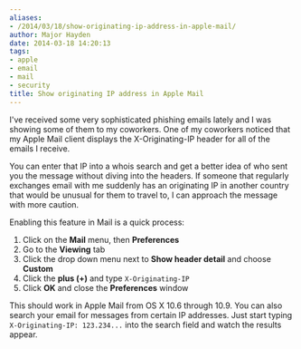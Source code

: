 ```yaml
---
aliases:
- /2014/03/18/show-originating-ip-address-in-apple-mail/
author: Major Hayden
date: 2014-03-18 14:20:13
tags:
- apple
- email
- mail
- security
title: Show originating IP address in Apple Mail
---
```


I've received some very sophisticated phishing emails lately and I was showing some of them to my coworkers. One of my coworkers noticed that my Apple Mail client displays the X-Originating-IP header for all of the emails I receive.

You can enter that IP into a whois search and get a better idea of who sent you the message without diving into the headers. If someone that regularly exchanges email with me suddenly has an originating IP in another country that would be unusual for them to travel to, I can approach the message with more caution.

Enabling this feature in Mail is a quick process:

  1. Click on the **Mail** menu, then **Preferences**
  2. Go to the **Viewing** tab
  3. Click the drop down menu next to **Show header detail** and choose **Custom**
  4. Click the **plus (+)** and type `X-Originating-IP`
  5. Click **OK** and close the **Preferences** window

This should work in Apple Mail from OS X 10.6 through 10.9. You can also search your email for messages from certain IP addresses. Just start typing `X-Originating-IP: 123.234...` into the search field and watch the results appear.